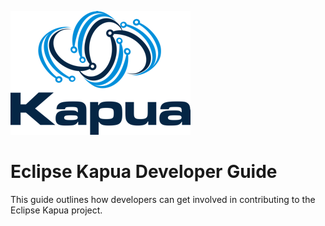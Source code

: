 ![Kapua logo](images/kapua-logo.png)

Eclipse Kapua Developer Guide
=====================================

This guide outlines how developers can get involved in contributing to the Eclipse Kapua project.